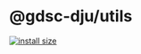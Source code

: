# @gdsc-dju/utils

[![install size](https://packagephobia.com/badge?p=@gdsc-dju/utils)](https://packagephobia.com/result?p=@gdsc-dju/utils)